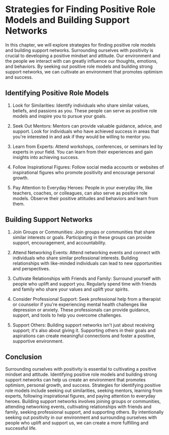 # Strategies for Finding Positive Role Models and Building Support Networks

In this chapter, we will explore strategies for finding positive role models and building support networks. Surrounding ourselves with positivity is crucial to developing a positive mindset and attitude. Our environment and the people we interact with can greatly influence our thoughts, emotions, and behaviors. By seeking out positive role models and building strong support networks, we can cultivate an environment that promotes optimism and success.

Identifying Positive Role Models
--------------------------------

1. Look for Similarities: Identify individuals who share similar values, beliefs, and passions as you. These people can serve as positive role models and inspire you to pursue your goals.

2. Seek Out Mentors: Mentors can provide valuable guidance, advice, and support. Look for individuals who have achieved success in areas that you're interested in and ask if they would be willing to mentor you.

3. Learn from Experts: Attend workshops, conferences, or seminars led by experts in your field. You can learn from their experiences and gain insights into achieving success.

4. Follow Inspirational Figures: Follow social media accounts or websites of inspirational figures who promote positivity and encourage personal growth.

5. Pay Attention to Everyday Heroes: People in your everyday life, like teachers, coaches, or colleagues, can also serve as positive role models. Observe their positive attitudes and behaviors and learn from them.

Building Support Networks
-------------------------

1. Join Groups or Communities: Join groups or communities that share similar interests or goals. Participating in these groups can provide support, encouragement, and accountability.

2. Attend Networking Events: Attend networking events and connect with individuals who share similar professional interests. Building relationships with like-minded individuals can lead to new opportunities and perspectives.

3. Cultivate Relationships with Friends and Family: Surround yourself with people who uplift and support you. Regularly spend time with friends and family who share your values and uplift your spirits.

4. Consider Professional Support: Seek professional help from a therapist or counselor if you're experiencing mental health challenges like depression or anxiety. These professionals can provide guidance, support, and tools to help you overcome challenges.

5. Support Others: Building support networks isn't just about receiving support; it's also about giving it. Supporting others in their goals and aspirations can create meaningful connections and foster a positive, supportive environment.

Conclusion
----------

Surrounding ourselves with positivity is essential to cultivating a positive mindset and attitude. Identifying positive role models and building strong support networks can help us create an environment that promotes optimism, personal growth, and success. Strategies for identifying positive role models include seeking out similarities, seeking mentors, learning from experts, following inspirational figures, and paying attention to everyday heroes. Building support networks involves joining groups or communities, attending networking events, cultivating relationships with friends and family, seeking professional support, and supporting others. By intentionally seeking out positivity in our environment and surrounding ourselves with people who uplift and support us, we can create a more fulfilling and successful life.

